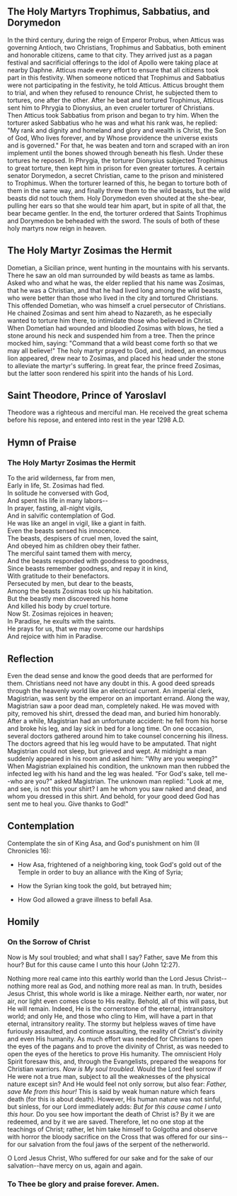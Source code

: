 ## The Holy Martyrs Trophimus, Sabbatius, and Dorymedon

In the third century, during the reign of Emperor Probus, when Atticus was governing Antioch, two Christians, Trophimus and Sabbatius, both eminent and honorable citizens, came to that city. They arrived just as a pagan festival and sacrificial offerings to the idol of Apollo were taking place at nearby Daphne. Atticus made every effort to ensure that all citizens took part in this festivity. When someone noticed that Trophimus and Sabbatius were not participating in the festivity, he told Atticus. Atticus brought them to trial, and when they refused to renounce Christ, he subjected them to tortures, one after the other. After he beat and tortured Trophimus, Atticus sent him to Phrygia to Dionysius, an even crueler torturer of Christians. Then Atticus took Sabbatius from prison and began to try him. When the torturer asked Sabbatius who he was and what his rank was, he replied: "My rank and dignity and homeland and glory and wealth is Christ, the Son of God, Who lives forever, and by Whose providence the universe exists and is governed." For that, he was beaten and torn and scraped with an iron implement until the bones showed through beneath his flesh. Under these tortures he reposed. In Phrygia, the torturer Dionysius subjected Trophimus to great torture, then kept him in prison for even greater tortures. A certain senator Dorymedon, a secret Christian, came to the prison and ministered to Trophimus. When the torturer learned of this, he began to torture both of them in the same way, and finally threw them to the wild beasts, but the wild beasts did not touch them. Holy Dorymedon even shouted at the she-bear, pulling her ears so that she would tear him apart, but in spite of all that, the bear became gentler. In the end, the torturer ordered that Saints Trophimus and Dorymedon be beheaded with the sword. The souls of both of these holy martyrs now reign in heaven.


## The Holy Martyr Zosimas the Hermit

Dometian, a Sicilian prince, went hunting in the mountains with his servants. There he saw an old man surrounded by wild beasts as tame as lambs. Asked who and what he was, the elder replied that his name was Zosimas, that he was a Christian, and that he had lived long among the wild beasts, who were better than those who lived in the city and tortured Christians. This offended Dometian, who was himself a cruel persecutor of Christians. He chained Zosimas and sent him ahead to Nazareth, as he especially wanted to torture him there, to intimidate those who believed in Christ. When Dometian had wounded and bloodied Zosimas with blows, he tied a stone around his neck and suspended him from a tree. Then the prince mocked him, saying: "Command that a wild beast come forth so that we may all believe!" The holy martyr prayed to God, and, indeed, an enormous lion appeared, drew near to Zosimas, and placed his head under the stone to alleviate the martyr's suffering. In great fear, the prince freed Zosimas, but the latter soon rendered his spirit into the hands of his Lord.


## Saint Theodore, Prince of Yaroslavl

Theodore was a righteous and merciful man. He received the great schema before his repose, and entered into rest in the year 1298 A.D.


## Hymn of Praise

### The Holy Martyr Zosimas the Hermit

To the arid wilderness, far from men,  
Early in life, St. Zosimas had fled.  
In solitude he conversed with God,  
And spent his life in many labors--  
In prayer, fasting, all-night vigils,  
And in salvific contemplation of God.  
He was like an angel in vigil, like a giant in faith.  
Even the beasts sensed his innocence.  
The beasts, despisers of cruel men, loved the saint,  
And obeyed him as children obey their father.  
The merciful saint tamed them with mercy,  
And the beasts responded with goodness to goodness,  
Since beasts remember goodness, and repay it in kind,  
With gratitude to their benefactors.  
Persecuted by men, but dear to the beasts,  
Among the beasts Zosimas took up his habitation.  
But the beastly men discovered his home  
And killed his body by cruel torture.  
Now St. Zosimas rejoices in heaven;  
In Paradise, he exults with the saints.  
He prays for us, that we may overcome our hardships  
And rejoice with him in Paradise.


## Reflection

Even the dead sense and know the good deeds that are performed for them. Christians need not have any doubt in this. A good deed spreads through the heavenly world like an electrical current. An imperial clerk, Magistrian, was sent by the emperor on an important errand. Along the way, Magistrian saw a poor dead man, completely naked. He was moved with pity, removed his shirt, dressed the dead man, and buried him honorably. After a while, Magistrian had an unfortunate accident: he fell from his horse and broke his leg, and lay sick in bed for a long time. On one occasion, several doctors gathered around him to take counsel concerning his illness. The doctors agreed that his leg would have to be amputated. That night Magistrian could not sleep, but grieved and wept. At midnight a man suddenly appeared in his room and asked him: "Why are you weeping?" When Magistrian explained his condition, the unknown man then rubbed the infected leg with his hand and the leg was healed. "For God's sake, tell me--who are you?" asked Magistrian. The unknown man replied: "Look at me, and see, is not this your shirt? I am he whom you saw naked and dead, and whom you dressed in this shirt. And behold, for your good deed God has sent me to heal you. Give thanks to God!"


## Contemplation

Contemplate the sin of King Asa, and God's punishment on him (II Chronicles 16):

- How Asa, frightened of a neighboring king, took God's gold out of the Temple in order to buy an alliance with the King of Syria;

- How the Syrian king took the gold, but betrayed him;

- How God allowed a grave illness to befall Asa.


## Homily

### On the Sorrow of Christ

Now is My soul troubled; and what shall I say? Father, save Me from this hour? But for this cause came I unto this hour (John 12:27).

Nothing more real came into this earthly world than the Lord Jesus Christ--nothing more real as God, and nothing more real as man. In truth, besides Jesus Christ, this whole world is like a mirage. Neither earth, nor water, nor air, nor light even comes close to His reality. Behold, all of this will pass, but He will remain. Indeed, He is the cornerstone of the eternal, intransitory world; and only He, and those who cling to Him, will have a part in that eternal, intransitory reality. The stormy but helpless waves of time have furiously assaulted, and continue assaulting, the reality of Christ's divinity and even His humanity. As much effort was needed for Christians to open the eyes of the pagans and to prove the divinity of Christ, as was needed to open the eyes of the heretics to prove His humanity. The omniscient Holy Spirit foresaw this, and, through the Evangelists, prepared the weapons for Christian warriors. *Now is My soul troubled*. Would the Lord feel sorrow if He were not a true man, subject to all the weaknesses of the physical nature except sin? And He would feel not only sorrow, but also fear: *Father, save Me from this hour!* This is said by weak human nature which fears death (for this is about death). However, His human nature was not sinful, but sinless, for our Lord immediately adds: *But for this cause came I unto this hour.* Do you see how important the death of Christ is? By it we are redeemed, and by it we are saved. Therefore, let no one stop at the teachings of Christ; rather, let him take himself to Golgotha and observe with horror the bloody sacrifice on the Cross that was offered for our sins--for our salvation from the foul jaws of the serpent of the netherworld.

O Lord Jesus Christ, Who suffered for our sake and for the sake of our salvation--have mercy on us, again and again.

### To Thee be glory and praise forever. Amen.

